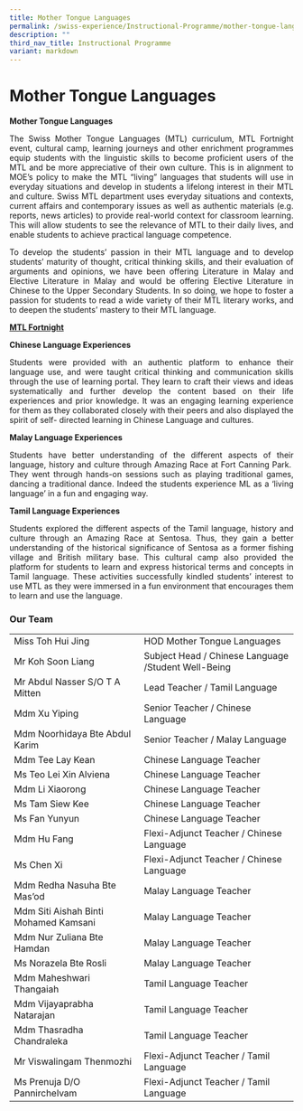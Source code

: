 ```yaml
---
title: Mother Tongue Languages
permalink: /swiss-experience/Instructional-Programme/mother-tongue-languages/
description: ""
third_nav_title: Instructional Programme
variant: markdown
---
```

# Mother Tongue Languages

**Mother Tongue Languages**

<p style="text-align: justify;">The Swiss Mother Tongue Languages (MTL) curriculum, MTL Fortnight event, cultural camp, learning journeys and other enrichment programmes equip students with the linguistic skills to become proficient users of the MTL and be more appreciative of their own culture. This is in alignment to MOE’s policy to make the MTL “living” languages that students will use in everyday situations and develop in students a lifelong interest in their MTL and culture. Swiss MTL department uses everyday situations and contexts, current affairs and contemporary issues as well as authentic materials (e.g. reports, news articles) to provide real-world context for classroom learning. This will allow students to see the relevance of MTL to their daily lives, and enable students to achieve practical language competence.</p>

<p style="text-align: justify;">To develop the students’ passion in their MTL language and to develop students’ maturity of thought, critical thinking skills, and their evaluation of arguments and opinions, we have been offering Literature in Malay and Elective Literature in Malay and would be offering Elective Literature in Chinese to the Upper Secondary Students. In so doing, we hope to foster a passion for students to read a wide variety of their MTL literary works, and to deepen the students’ mastery to their MTL language.</p>

<b><u>MTL Fortnight</u></b>

**Chinese Language Experiences**

<p style="text-align: justify;">Students were provided with an authentic platform to enhance their language use, and were taught critical thinking and communication skills through the use of learning portal. They learn to craft their views and ideas systematically and further develop the content based on their life experiences and prior knowledge. It was an engaging learning experience for them as they collaborated closely with their peers and also displayed the spirit of self- directed learning in Chinese Language and cultures.</p>

**Malay Language Experiences**

<p style="text-align: justify;">Students have better understanding of the different aspects of their language, history and culture through Amazing Race at Fort Canning Park.&nbsp; They went through hands-on sessions such as playing traditional games, dancing a traditional dance. Indeed the students experience ML as a ‘living language’ in a fun and engaging way.</p>

**Tamil Language Experiences**

<p style="text-align: justify;">Students explored the different aspects of the Tamil language, history and culture through an Amazing Race at Sentosa. Thus, they gain a better understanding of the historical significance of Sentosa as a former fishing village and British military base. This cultural camp also provided the platform for students to learn and express historical terms and concepts in Tamil language. These activities successfully kindled students’ interest to use MTL as they were immersed in a fun environment that encourages them to learn and use the language.</p>

### Our Team

|  |  |
|---|---|
| Miss Toh Hui Jing | HOD Mother Tongue Languages |
| Mr Koh Soon Liang | Subject Head / Chinese Language /Student Well-Being |
| Mr Abdul Nasser S/O T A Mitten | Lead Teacher / Tamil Language |
| Mdm Xu Yiping | Senior Teacher / Chinese Language |
| Mdm Noorhidaya Bte Abdul Karim | Senior Teacher / Malay Language |
| Mdm Tee Lay Kean | Chinese Language Teacher |
| Ms Teo Lei Xin Alviena | Chinese Language Teacher |
| Mdm Li Xiaorong | Chinese Language Teacher |
| Ms Tam Siew Kee | Chinese Language Teacher |
| Ms Fan Yunyun | Chinese Language Teacher |
| Mdm Hu Fang | Flexi-Adjunct Teacher / Chinese Language |
| Ms Chen Xi | Flexi-Adjunct Teacher / Chinese Language |
| Mdm Redha Nasuha Bte Mas’od | Malay Language Teacher |
| Mdm Siti Aishah Binti Mohamed Kamsani | Malay Language Teacher |
| Mdm Nur Zuliana Bte Hamdan | Malay Language Teacher |
| Ms Norazela Bte Rosli | Malay Language Teacher |
| Mdm Maheshwari Thangaiah | Tamil Language Teacher |
| Mdm Vijayaprabha Natarajan | Tamil Language Teacher |
| Mdm Thasradha Chandraleka | Tamil Language Teacher |
| Mr Viswalingam Thenmozhi |  Flexi-Adjunct Teacher / Tamil Language |
| Ms Prenuja D/O Pannirchelvam | Flexi-Adjunct Teacher / Tamil Language |